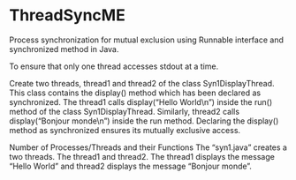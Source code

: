 # ThreadSyncME
Process synchronization for mutual exclusion using Runnable interface and synchronized method in Java.

To ensure that only one thread accesses stdout at a time.

Create two threads, thread1 and thread2 of the class Syn1DisplayThread.
This class contains the display() method which has been declared as synchronized.
The thread1 calls display(“Hello World\n”) inside the run() method of
the class Syn1DisplayThread. Similarly, thread2 calls display(“Bonjour monde\n”)
inside the run method. Declaring the display() method as synchronized ensures
its mutually exclusive access.

Number of Processes/Threads and their Functions
The “syn1.java” creates a two threads. The thread1 and thread2.
The thread1 displays the message “Hello World” and
thread2 displays the message “Bonjour monde”.

